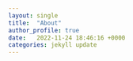 ```yaml
---
layout: single
title:  "About"
author_profile: true
date:   2022-11-24 18:46:16 +0000
categories: jekyll update
---
```


